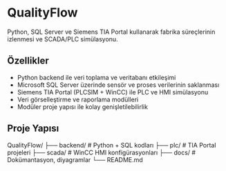 # QualityFlow

Python, SQL Server ve Siemens TIA Portal kullanarak fabrika süreçlerinin izlenmesi ve SCADA/PLC simülasyonu.

## Özellikler
- Python backend ile veri toplama ve veritabanı etkileşimi  
- Microsoft SQL Server üzerinde sensör ve proses verilerinin saklanması  
- Siemens TIA Portal (PLCSIM + WinCC) ile PLC ve HMI simülasyonu  
- Veri görselleştirme ve raporlama modülleri  
- Modüler proje yapısı ile kolay genişletilebilirlik  

## Proje Yapısı

QualityFlow/
├── backend/       # Python + SQL kodları
├── plc/           # TIA Portal projeleri
├── scada/         # WinCC HMI konfigürasyonları
├── docs/          # Dokümantasyon, diyagramlar
└── README.md

